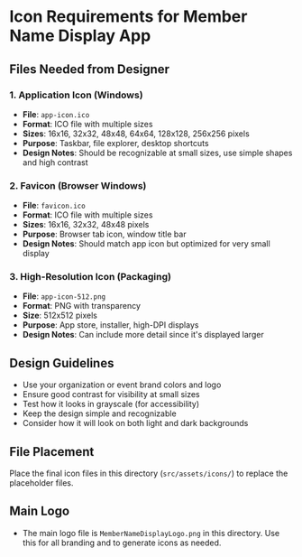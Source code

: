 # Icon Requirements for Member Name Display App

## Files Needed from Designer

### 1. Application Icon (Windows)
- **File**: `app-icon.ico`
- **Format**: ICO file with multiple sizes
- **Sizes**: 16x16, 32x32, 48x48, 64x64, 128x128, 256x256 pixels
- **Purpose**: Taskbar, file explorer, desktop shortcuts
- **Design Notes**: Should be recognizable at small sizes, use simple shapes and high contrast

### 2. Favicon (Browser Windows)
- **File**: `favicon.ico` 
- **Format**: ICO file with multiple sizes
- **Sizes**: 16x16, 32x32, 48x48 pixels
- **Purpose**: Browser tab icon, window title bar
- **Design Notes**: Should match app icon but optimized for very small display

### 3. High-Resolution Icon (Packaging)
- **File**: `app-icon-512.png`
- **Format**: PNG with transparency
- **Size**: 512x512 pixels
- **Purpose**: App store, installer, high-DPI displays
- **Design Notes**: Can include more detail since it's displayed larger

## Design Guidelines
- Use your organization or event brand colors and logo
- Ensure good contrast for visibility at small sizes
- Test how it looks in grayscale (for accessibility)
- Keep the design simple and recognizable
- Consider how it will look on both light and dark backgrounds

## File Placement
Place the final icon files in this directory (`src/assets/icons/`) to replace the placeholder files.

## Main Logo
- The main logo file is `MemberNameDisplayLogo.png` in this directory. Use this for all branding and to generate icons as needed. 